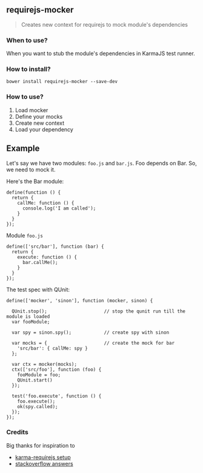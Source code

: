 ## requirejs-mocker

> Creates new context for requirejs to mock module's dependencies

### When to use?
When you want to stub the module's dependencies in KarmaJS test runner.
 
### How to install?

    bower install requirejs-mocker --save-dev

### How to use?

1. Load mocker
2. Define your mocks
3. Create new context
4. Load your dependency

## Example
Let's say we have two modules: `foo.js` and `bar.js`. Foo depends on Bar. So, we need to mock it.

Here's the Bar module:

    define(function () {
      return {
        callMe: function () {
          console.log('I am called');
        }
      }
    });

Module `foo.js`

    define(['src/bar'], function (bar) {
      return {
        execute: function () {
          bar.callMe();
        }
      }
    });

The test spec with QUnit:

    define(['mocker', 'sinon'], function (mocker, sinon) {
      
      QUnit.stop();                     // stop the qunit run till the module is loaded
      var fooModule;
       
      var spy = sinon.spy();            // create spy with sinon
      
      var mocks = {                     // create the mock for bar
        'src/bar': { callMe: spy } 
      };
      
      var ctx = mocker(mocks);
      ctx(['src/foo'], function (foo) {
        fooModule = foo;
        QUnit.start()
      });
      
      test('foo.execute', function () {
        foo.execute();
        ok(spy.called);
      });
    });
      
### Credits
Big thanks for inspiration to
* [karma-requirejs setup](https://github.com/scriptfoundry/karma-requirejs-mock)
* [stackoverflow answers](http://stackoverflow.com/questions/11439540/how-can-i-mock-dependencies-for-unit-testing-in-requirejs/11695463#11695463)
    
